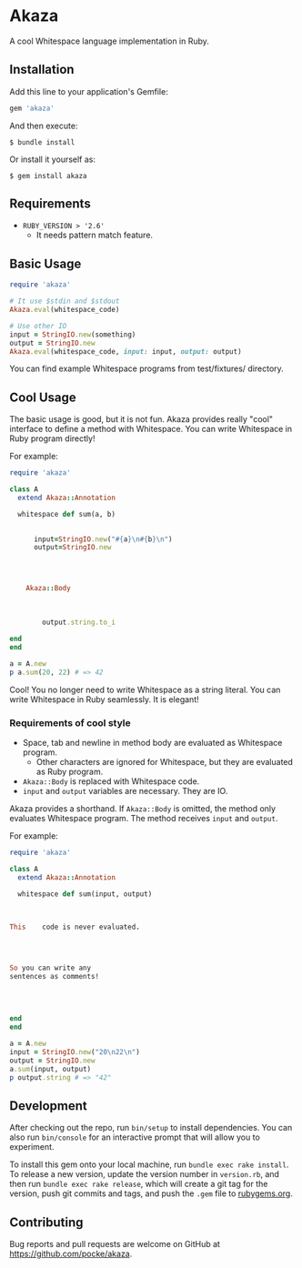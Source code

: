 # Akaza

A cool Whitespace language implementation in Ruby.

## Installation

Add this line to your application's Gemfile:

```ruby
gem 'akaza'
```

And then execute:

    $ bundle install

Or install it yourself as:

    $ gem install akaza


## Requirements

* `RUBY_VERSION > '2.6'`
  * It needs pattern match feature.

## Basic Usage

```ruby
require 'akaza'

# It use $stdin and $stdout
Akaza.eval(whitespace_code)

# Use other IO
input = StringIO.new(something)
output = StringIO.new
Akaza.eval(whitespace_code, input: input, output: output)
```

You can find example Whitespace programs from test/fixtures/ directory.

## Cool Usage

The basic usage is good, but it is not fun.
Akaza provides really "cool" interface to define a method with Whitespace.
You can write Whitespace in Ruby program directly!

For example:

```ruby
require 'akaza'

class A
  extend Akaza::Annotation

  whitespace def sum(a, b)
 	  

 	  input=StringIO.new("#{a}\n#{b}\n")
	  output=StringIO.new 	
 	



    Akaza::Body
    
	
		    
		output.string.to_i	
	
end
end

a = A.new
p a.sum(20, 22) # => 42
```

Cool! You no longer need to write Whitespace as a string literal. You can write Whitespace in Ruby seamlessly. It is elegant!


### Requirements of cool style

* Space, tab and newline in method body are evaluated as Whitespace program.
  * Other characters are ignored for Whitespace, but they are evaluated as Ruby program.
* `Akaza::Body` is replaced with Whitespace code.
* `input` and `output` variables are necessary. They are IO.



Akaza provides a shorthand.
If `Akaza::Body` is omitted, the method only evaluates Whitespace program. The method receives `input` and `output`.

For example:

```ruby
require 'akaza'

class A
  extend Akaza::Annotation

  whitespace def sum(input, output)
 	  

 	  
This	code is never evaluated.	
 	



So you can write any
sentences as comments!  
	
		    
			
	
end
end

a = A.new
input = StringIO.new("20\n22\n")
output = StringIO.new
a.sum(input, output)
p output.string # => "42"
```

## Development

After checking out the repo, run `bin/setup` to install dependencies. You can also run `bin/console` for an interactive prompt that will allow you to experiment.

To install this gem onto your local machine, run `bundle exec rake install`. To release a new version, update the version number in `version.rb`, and then run `bundle exec rake release`, which will create a git tag for the version, push git commits and tags, and push the `.gem` file to [rubygems.org](https://rubygems.org).

## Contributing

Bug reports and pull requests are welcome on GitHub at https://github.com/pocke/akaza.
